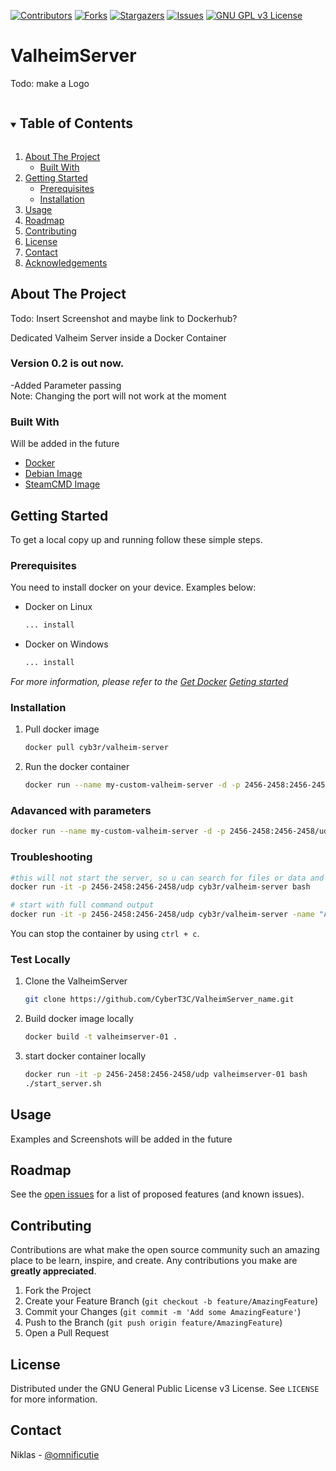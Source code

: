 [![Contributors][contributors-shield]][contributors-url]
[![Forks][forks-shield]][forks-url]
[![Stargazers][stars-shield]][stars-url]
[![Issues][issues-shield]][issues-url]
[![GNU GPL v3 License][license-shield]][license-url]

# ValheimServer
Todo: make a Logo

<!-- TABLE OF CONTENTS -->
<details open="open">
  <summary><h2 style="display: inline-block">Table of Contents</h2></summary>
  <ol>
    <li>
      <a href="#about-the-project">About The Project</a>
      <ul>
        <li><a href="#built-with">Built With</a></li>
      </ul>
    </li>
    <li>
      <a href="#getting-started">Getting Started</a>
      <ul>
        <li><a href="#prerequisites">Prerequisites</a></li>
        <li><a href="#installation">Installation</a></li>
      </ul>
    </li>
    <li><a href="#usage">Usage</a></li>
    <li><a href="#roadmap">Roadmap</a></li>
    <li><a href="#contributing">Contributing</a></li>
    <li><a href="#license">License</a></li>
    <li><a href="#contact">Contact</a></li>
    <li><a href="#acknowledgements">Acknowledgements</a></li>
  </ol>
</details>



<!-- ABOUT THE PROJECT -->
## About The Project
Todo: Insert Screenshot and maybe link to Dockerhub?

Dedicated Valheim Server inside a Docker Container

### Version 0.2 is out now. 
-Added Parameter passing   
Note: Changing the port will not work at the moment 

### Built With
Will be added in the future
* [Docker](https://docs.docker.com/)
* [Debian Image](https://hub.docker.com/_/debian)
* [SteamCMD Image](https://hub.docker.com/r/cm2network/steamcmd)



<!-- GETTING STARTED -->
## Getting Started

To get a local copy up and running follow these simple steps.

### Prerequisites

You need to install docker on your device. Examples below:
* Docker on Linux
  ```sh
  ... install
  ```
* Docker on Windows
  ```sh
  ... install
  ```

_For more information, please refer to the [Get Docker](https://docs.docker.com/get-docker/)  [Geting started](https://docs.docker.com/get-started/)_  
### Installation
1. Pull docker image 
   ```sh
   docker pull cyb3r/valheim-server
   ```
2. Run the docker container
   ```sh
   docker run --name my-custom-valheim-server -d -p 2456-2458:2456-2458/udp cyb3r/valheim-server
   ```
### Adavanced with parameters  
  ```sh
  docker run --name my-custom-valheim-server -d -p 2456-2458:2456-2458/udp cyb3r/valheim-server -name "A real Name" -port "2456" -world "Dockerhein" -password "docker"
  ```

### Troubleshooting  
  ```sh
  #this will not start the server, so u can search for files or data and check if everything is fine
  docker run -it -p 2456-2458:2456-2458/udp cyb3r/valheim-server bash

  # start with full command output
  docker run -it -p 2456-2458:2456-2458/udp cyb3r/valheim-server -name "A real Name" -port "2456" -world "Dockerhein" -password "docker"
  ```
You can stop the container by using `ctrl + c`.  
  
### Test Locally
1. Clone the ValheimServer
   ```sh
   git clone https://github.com/CyberT3C/ValheimServer_name.git
   ```
2. Build docker image locally
   ```sh
   docker build -t valheimserver-01 .
   ```
2. start docker container locally
   ```sh
   docker run -it -p 2456-2458:2456-2458/udp valheimserver-01 bash
   ./start_server.sh
   ```




<!-- USAGE EXAMPLES -->
## Usage

Examples and Screenshots will be added in the future


<!-- ROADMAP -->
## Roadmap

See the [open issues](https://github.com/CyberT3C/ValheimServer/issues) for a list of proposed features (and known issues).



<!-- CONTRIBUTING -->
## Contributing

Contributions are what make the open source community such an amazing place to be learn, inspire, and create. Any contributions you make are **greatly appreciated**.

1. Fork the Project
2. Create your Feature Branch (`git checkout -b feature/AmazingFeature`)
3. Commit your Changes (`git commit -m 'Add some AmazingFeature'`)
4. Push to the Branch (`git push origin feature/AmazingFeature`)
5. Open a Pull Request



<!-- LICENSE -->
## License

Distributed under the GNU General Public License v3 License. See `LICENSE` for more information.



<!-- CONTACT -->
## Contact

Niklas - [@omnificutie](https://twitter.com/omnificutie) 


<!-- MARKDOWN LINKS & IMAGES -->
<!-- https://www.markdownguide.org/basic-syntax/#reference-style-links -->
[contributors-shield]: https://img.shields.io/github/contributors/CyberT3C/ValheimServer.svg?style=for-the-badge
[contributors-url]: https://github.com/CyberT3C/ValheimServer/graphs/contributors
[forks-shield]: https://img.shields.io/github/forks/CyberT3C/ValheimServer.svg?style=for-the-badge
[forks-url]: https://github.com/CyberT3C/ValheimServer/network/members
[stars-shield]: https://img.shields.io/github/stars/CyberT3C/ValheimServer.svg?style=for-the-badge
[stars-url]: https://github.com//CyberT3C/ValheimServer/stargazers
[issues-shield]: https://img.shields.io/github/issues/CyberT3C/ValheimServer.svg?style=for-the-badge
[issues-url]: https://github.com/CyberT3C/ValheimServer/issues
[license-shield]: https://img.shields.io/github/license/CyberT3C/ValheimServer.svg?style=for-the-badge
[license-url]: https://github.com/CyberT3C/ValheimServer/blob/main/LICENSE